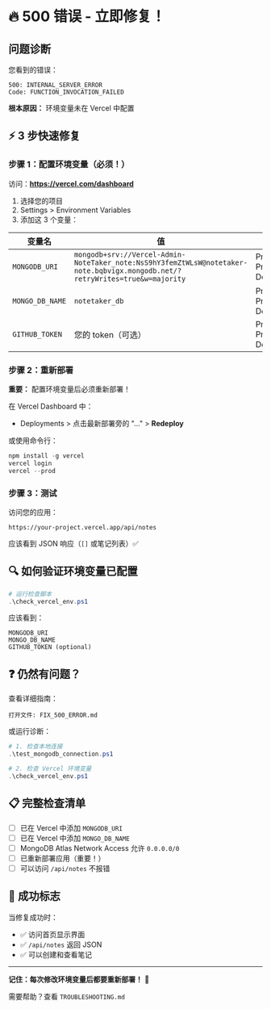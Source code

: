 # 🔥 500 错误 - 立即修复！

## 问题诊断

您看到的错误：
```
500: INTERNAL_SERVER_ERROR
Code: FUNCTION_INVOCATION_FAILED
```

**根本原因：** 环境变量未在 Vercel 中配置

## ⚡ 3 步快速修复

### 步骤 1：配置环境变量（必须！）

访问：**https://vercel.com/dashboard**

1. 选择您的项目
2. Settings > Environment Variables
3. 添加这 3 个变量：

| 变量名 | 值 | 环境 |
|--------|-----|------|
| `MONGODB_URI` | `mongodb+srv://Vercel-Admin-NoteTaker_note:NsS9hY3femZtWLsW@notetaker-note.bqbvigx.mongodb.net/?retryWrites=true&w=majority` | Production, Preview, Development |
| `MONGO_DB_NAME` | `notetaker_db` | Production, Preview, Development |
| `GITHUB_TOKEN` | 您的 token（可选） | Production, Preview, Development |

### 步骤 2：重新部署

**重要：** 配置环境变量后必须重新部署！

在 Vercel Dashboard 中：
- Deployments > 点击最新部署旁的 "..." > **Redeploy**

或使用命令行：
```powershell
npm install -g vercel
vercel login
vercel --prod
```

### 步骤 3：测试

访问您的应用：
```
https://your-project.vercel.app/api/notes
```

应该看到 JSON 响应（`[]` 或笔记列表）✅

## 🔍 如何验证环境变量已配置

```powershell
# 运行检查脚本
.\check_vercel_env.ps1
```

应该看到：
```
MONGODB_URI
MONGO_DB_NAME
GITHUB_TOKEN (optional)
```

## ❓ 仍然有问题？

查看详细指南：
```
打开文件: FIX_500_ERROR.md
```

或运行诊断：
```powershell
# 1. 检查本地连接
.\test_mongodb_connection.ps1

# 2. 检查 Vercel 环境变量
.\check_vercel_env.ps1
```

## 📋 完整检查清单

- [ ] 已在 Vercel 中添加 `MONGODB_URI`
- [ ] 已在 Vercel 中添加 `MONGO_DB_NAME`
- [ ] MongoDB Atlas Network Access 允许 `0.0.0.0/0`
- [ ] 已重新部署应用（重要！）
- [ ] 可以访问 `/api/notes` 不报错

## 🎯 成功标志

当修复成功时：
- ✅ 访问首页显示界面
- ✅ `/api/notes` 返回 JSON
- ✅ 可以创建和查看笔记

---

**记住：每次修改环境变量后都要重新部署！** 🔄

需要帮助？查看 `TROUBLESHOOTING.md`
